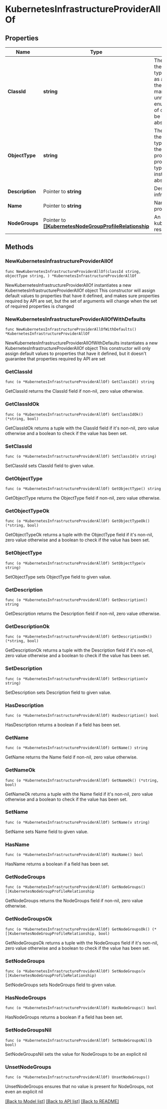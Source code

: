 # KubernetesInfrastructureProviderAllOf

## Properties

Name | Type | Description | Notes
------------ | ------------- | ------------- | -------------
**ClassId** | **string** | The fully-qualified name of the instantiated, concrete type. This property is used as a discriminator to identify the type of the payload when marshaling and unmarshaling data. The enum values provides the list of concrete types that can be instantiated from this abstract type. | [default to "kubernetes.VirtualMachineInfrastructureProvider"]
**ObjectType** | **string** | The fully-qualified name of the instantiated, concrete type. The value should be the same as the &#39;ClassId&#39; property. The enum values provides the list of concrete types that can be instantiated from this abstract type. | [default to "kubernetes.VirtualMachineInfrastructureProvider"]
**Description** | Pointer to **string** | Description for the infrastructure provider. | [optional] 
**Name** | Pointer to **string** | Name of an infrastructure provider. | [optional] 
**NodeGroups** | Pointer to [**[]KubernetesNodeGroupProfileRelationship**](KubernetesNodeGroupProfileRelationship.md) | An array of relationships to kubernetesNodeGroupProfile resources. | [optional] 

## Methods

### NewKubernetesInfrastructureProviderAllOf

`func NewKubernetesInfrastructureProviderAllOf(classId string, objectType string, ) *KubernetesInfrastructureProviderAllOf`

NewKubernetesInfrastructureProviderAllOf instantiates a new KubernetesInfrastructureProviderAllOf object
This constructor will assign default values to properties that have it defined,
and makes sure properties required by API are set, but the set of arguments
will change when the set of required properties is changed

### NewKubernetesInfrastructureProviderAllOfWithDefaults

`func NewKubernetesInfrastructureProviderAllOfWithDefaults() *KubernetesInfrastructureProviderAllOf`

NewKubernetesInfrastructureProviderAllOfWithDefaults instantiates a new KubernetesInfrastructureProviderAllOf object
This constructor will only assign default values to properties that have it defined,
but it doesn't guarantee that properties required by API are set

### GetClassId

`func (o *KubernetesInfrastructureProviderAllOf) GetClassId() string`

GetClassId returns the ClassId field if non-nil, zero value otherwise.

### GetClassIdOk

`func (o *KubernetesInfrastructureProviderAllOf) GetClassIdOk() (*string, bool)`

GetClassIdOk returns a tuple with the ClassId field if it's non-nil, zero value otherwise
and a boolean to check if the value has been set.

### SetClassId

`func (o *KubernetesInfrastructureProviderAllOf) SetClassId(v string)`

SetClassId sets ClassId field to given value.


### GetObjectType

`func (o *KubernetesInfrastructureProviderAllOf) GetObjectType() string`

GetObjectType returns the ObjectType field if non-nil, zero value otherwise.

### GetObjectTypeOk

`func (o *KubernetesInfrastructureProviderAllOf) GetObjectTypeOk() (*string, bool)`

GetObjectTypeOk returns a tuple with the ObjectType field if it's non-nil, zero value otherwise
and a boolean to check if the value has been set.

### SetObjectType

`func (o *KubernetesInfrastructureProviderAllOf) SetObjectType(v string)`

SetObjectType sets ObjectType field to given value.


### GetDescription

`func (o *KubernetesInfrastructureProviderAllOf) GetDescription() string`

GetDescription returns the Description field if non-nil, zero value otherwise.

### GetDescriptionOk

`func (o *KubernetesInfrastructureProviderAllOf) GetDescriptionOk() (*string, bool)`

GetDescriptionOk returns a tuple with the Description field if it's non-nil, zero value otherwise
and a boolean to check if the value has been set.

### SetDescription

`func (o *KubernetesInfrastructureProviderAllOf) SetDescription(v string)`

SetDescription sets Description field to given value.

### HasDescription

`func (o *KubernetesInfrastructureProviderAllOf) HasDescription() bool`

HasDescription returns a boolean if a field has been set.

### GetName

`func (o *KubernetesInfrastructureProviderAllOf) GetName() string`

GetName returns the Name field if non-nil, zero value otherwise.

### GetNameOk

`func (o *KubernetesInfrastructureProviderAllOf) GetNameOk() (*string, bool)`

GetNameOk returns a tuple with the Name field if it's non-nil, zero value otherwise
and a boolean to check if the value has been set.

### SetName

`func (o *KubernetesInfrastructureProviderAllOf) SetName(v string)`

SetName sets Name field to given value.

### HasName

`func (o *KubernetesInfrastructureProviderAllOf) HasName() bool`

HasName returns a boolean if a field has been set.

### GetNodeGroups

`func (o *KubernetesInfrastructureProviderAllOf) GetNodeGroups() []KubernetesNodeGroupProfileRelationship`

GetNodeGroups returns the NodeGroups field if non-nil, zero value otherwise.

### GetNodeGroupsOk

`func (o *KubernetesInfrastructureProviderAllOf) GetNodeGroupsOk() (*[]KubernetesNodeGroupProfileRelationship, bool)`

GetNodeGroupsOk returns a tuple with the NodeGroups field if it's non-nil, zero value otherwise
and a boolean to check if the value has been set.

### SetNodeGroups

`func (o *KubernetesInfrastructureProviderAllOf) SetNodeGroups(v []KubernetesNodeGroupProfileRelationship)`

SetNodeGroups sets NodeGroups field to given value.

### HasNodeGroups

`func (o *KubernetesInfrastructureProviderAllOf) HasNodeGroups() bool`

HasNodeGroups returns a boolean if a field has been set.

### SetNodeGroupsNil

`func (o *KubernetesInfrastructureProviderAllOf) SetNodeGroupsNil(b bool)`

 SetNodeGroupsNil sets the value for NodeGroups to be an explicit nil

### UnsetNodeGroups
`func (o *KubernetesInfrastructureProviderAllOf) UnsetNodeGroups()`

UnsetNodeGroups ensures that no value is present for NodeGroups, not even an explicit nil

[[Back to Model list]](../README.md#documentation-for-models) [[Back to API list]](../README.md#documentation-for-api-endpoints) [[Back to README]](../README.md)


